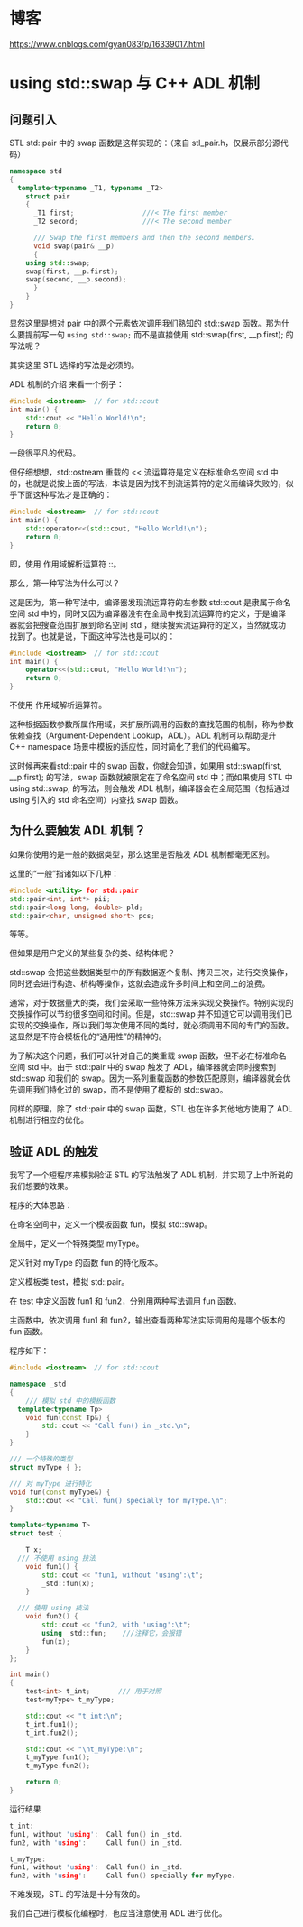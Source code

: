# 博客
https://www.cnblogs.com/gyan083/p/16339017.html

# using std::swap 与 C++ ADL 机制
## 问题引入

STL std::pair 中的 swap 函数是这样实现的：（来自 stl_pair.h，仅展示部分源代码）
```cpp
namespace std
{
  template<typename _T1, typename _T2>
    struct pair
    {
      _T1 first;                 ///< The first member
      _T2 second;                ///< The second member

      /// Swap the first members and then the second members.
      void swap(pair& __p)
      {
	using std::swap;
	swap(first, __p.first);
	swap(second, __p.second);
      }
    }
}
```
显然这里是想对 pair 中的两个元素依次调用我们熟知的 std::swap 函数。那为什么要提前写一句 ``using std::swap;`` 而不是直接使用 std::swap(first, __p.first); 的写法呢？

其实这里 STL 选择的写法是必须的。

ADL 机制的介绍
来看一个例子：
```cpp
#include <iostream>  // for std::cout
int main() {
    std::cout << "Hello World!\n";
    return 0;
}
```
一段很平凡的代码。

但仔细想想，std::ostream 重载的 << 流运算符是定义在标准命名空间 std 中的，也就是说按上面的写法，本该是因为找不到流运算符的定义而编译失败的，似乎下面这种写法才是正确的：
```cpp
#include <iostream>  // for std::cout
int main() {
    std::operator<<(std::cout, "Hello World!\n");
    return 0;
}
```
即，使用 作用域解析运算符 ::。

那么，第一种写法为什么可以？

这是因为，第一种写法中，编译器发现流运算符的左参数 std::cout 是隶属于命名空间 std 中的，同时又因为编译器没有在全局中找到流运算符的定义，于是编译器就会把搜查范围扩展到命名空间 std ，继续搜索流运算符的定义，当然就成功找到了。也就是说，下面这种写法也是可以的：
```cpp
#include <iostream>  // for std::cout
int main() {
    operator<<(std::cout, "Hello World!\n");
    return 0;
}
```
不使用 作用域解析运算符。

这种根据函数参数所属作用域，来扩展所调用的函数的查找范围的机制，称为参数依赖查找（Argument-Dependent Lookup，ADL）。ADL 机制可以帮助提升 C++ namespace 场景中模板的适应性，同时简化了我们的代码编写。

这时候再来看std::pair 中的 swap 函数，你就会知道，如果用 std::swap(first, __p.first); 的写法，swap 函数就被限定在了命名空间 std 中；而如果使用 STL 中 using std::swap; 的写法，则会触发 ADL 机制，编译器会在全局范围（包括通过 using 引入的 std 命名空间）内查找 swap 函数。
## 为什么要触发 ADL 机制？
如果你使用的是一般的数据类型，那么这里是否触发 ADL 机制都毫无区别。

这里的“一般”指诸如以下几种：
```cpp
#include <utility> for std::pair
std::pair<int, int*> pii;
std::pair<long long, double> pld;
std::pair<char, unsigned short> pcs;
```
等等。

但如果是用户定义的某些复杂的类、结构体呢？

std::swap 会把这些数据类型中的所有数据逐个复制、拷贝三次，进行交换操作，同时还会进行构造、析构等操作，这就会造成许多时间上和空间上的浪费。

通常，对于数据量大的类，我们会采取一些特殊方法来实现交换操作。特别实现的交换操作可以节约很多空间和时间。但是，std::swap 并不知道它可以调用我们已实现的交换操作，所以我们每次使用不同的类时，就必须调用不同的专门的函数。这显然是不符合模板化的“通用性”的精神的。

为了解决这个问题，我们可以针对自己的类重载 swap 函数，但不必在标准命名空间 std 中。由于 std::pair 中的 swap 触发了 ADL，编译器就会同时搜索到 std::swap 和我们的 swap。因为一系列重载函数的参数匹配原则，编译器就会优先调用我们特化过的 swap，而不是使用了模板的 std::swap。

同样的原理，除了 std::pair 中的 swap 函数，STL 也在许多其他地方使用了 ADL 机制进行相应的优化。

## 验证 ADL 的触发
我写了一个短程序来模拟验证 STL 的写法触发了 ADL 机制，并实现了上中所说的我们想要的效果。

程序的大体思路：

在命名空间中，定义一个模板函数 fun，模拟 std::swap。

全局中，定义一个特殊类型 myType。

定义针对 myType 的函数 fun 的特化版本。

定义模板类 test，模拟 std::pair。

在 test 中定义函数 fun1 和 fun2，分别用两种写法调用 fun 函数。

主函数中，依次调用 fun1 和 fun2，输出查看两种写法实际调用的是哪个版本的 fun 函数。

程序如下：
```cpp
#include <iostream>  // for std::cout

namespace _std
{
	/// 模拟 std 中的模板函数
  template<typename Tp>
	void fun(const Tp&) {
		std::cout << "Call fun() in _std.\n";
	}
}

/// 一个特殊的类型
struct myType { };

/// 对 myType 进行特化
void fun(const myType&) {
	std::cout << "Call fun() specially for myType.\n";
}

template<typename T>
struct test {

	T x;
  /// 不使用 using 技法
	void fun1() {
		std::cout << "fun1, without 'using':\t";
		_std::fun(x);
	}

  /// 使用 using 技法
	void fun2() {
		std::cout << "fun2, with 'using':\t";
		using _std::fun;    ///注释它，会报错
		fun(x);
	}
};

int main()
{
	test<int> t_int;       /// 用于对照
	test<myType> t_myType;

	std::cout << "t_int:\n";
	t_int.fun1();
	t_int.fun2();

	std::cout << "\nt_myType:\n";
	t_myType.fun1();
	t_myType.fun2();

	return 0;
}
```
运行结果
```cpp
t_int:
fun1, without 'using':  Call fun() in _std.
fun2, with 'using':     Call fun() in _std.

t_myType:
fun1, without 'using':  Call fun() in _std.
fun2, with 'using':     Call fun() specially for myType.
```
不难发现，STL 的写法是十分有效的。

我们自己进行模板化编程时，也应当注意使用 ADL 进行优化。